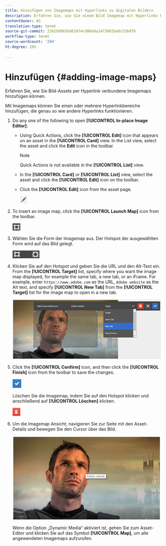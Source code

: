 ```yaml
---
title: Hinzufügen von Imagemaps mit Hyperlinks zu digitalen Bildern
description: Erfahren Sie, wie Sie einem Bild Imagemap mit Hyperlinks hinzufügen.
contentOwner: AG
translation-type: tm+mt
source-git-commit: 23d19d9656d61874cd00a9a2473092be0c53b8f8
workflow-type: tm+mt
source-wordcount: '294'
ht-degree: 29%

---
```



# Hinzufügen {#adding-image-maps}

Erfahren Sie, wie Sie Bild-Assets per Hyperlink verbundene Imagemaps hinzufügen können.

Mit Imagemaps können Sie einen oder mehrere Hyperlinkbereiche hinzufügen, die genau so wie andere Hyperlinks funktionieren.

1. Do any one of the following to open **[!UICONTROL In-place Image Editor]**:

   * Using Quick Actions, click the **[!UICONTROL Edit]** icon that appears on an asset in the **[!UICONTROL Card]** view. In the List view, select the asset and click the **Edit** icon in the toolbar.

      >[!NOTE]
      >
      >Quick Actions is not available in the **[!UICONTROL List]** view.

   * In the **[!UICONTROL Card]** or **[!UICONTROL List]** view, select the asset and click the **[!UICONTROL Edit]** icon on the toolbar.
   * Click the **[!UICONTROL Edit]** icon from the asset page.

      ![chlimage_1-420](assets/chlimage_1-420.png)

1. To insert an image map, click the **[!UICONTROL Launch Map]** icon from the toolbar.

   ![chlimage_1-421](assets/chlimage_1-421.png)

1. Wählen Sie die Form der Imagemap aus. Der Hotspot der ausgewählten Form wird auf das Bild gelegt.

   ![chlimage_1-422](assets/chlimage_1-422.png)

1. Klicken Sie auf den Hotspot und geben Sie die URL und den Alt-Text ein. From the **[!UICONTROL Target]** list, specify where you want the image map displayed, for example the same tab, a new tab, or an iFrame. For example, enter `https://www.adobe.com` as the URL, `Adobe website` as the Alt text, and specify **[!UICONTROL New Tab]** from the **[!UICONTROL Target]** list for the image map to open in a new tab.

   ![chlimage_1-423](assets/chlimage_1-423.png)

1. Click the **[!UICONTROL Confirm]** icon, and then click the **[!UICONTROL Finish]** icon from the toolbar to save the changes.

   ![chlimage_1-424](assets/chlimage_1-424.png)

   Löschen Sie die Imagemap, indem Sie auf den Hotspot klicken und anschließend auf **[!UICONTROL Löschen]** klicken.

   ![chlimage_1-425](assets/chlimage_1-425.png)

1. Um die Imagemap Ansicht, navigieren Sie zur Seite mit den Asset-Details und bewegen Sie den Cursor über das Bild.

   ![chlimage_1-426](assets/chlimage_1-426.png)

   Wenn die Option „Dynamic Media“ aktiviert ist, gehen Sie zum Asset-Editor und klicken Sie auf das Symbol **[!UICONTROL Map]**, um alle angewendeten Imagemaps aufzurufen.
